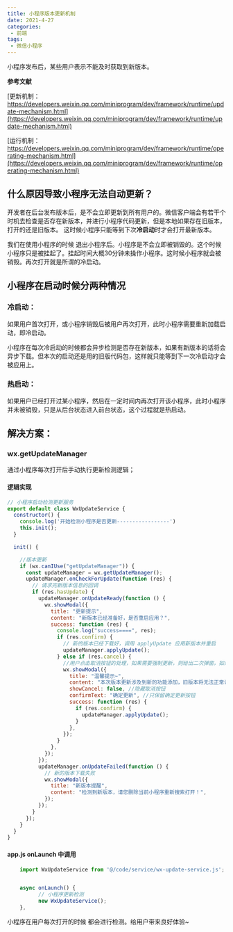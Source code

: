 ```yaml
---
title: 小程序版本更新机制
date: 2021-4-27
categories: 
 - 前端
tags:
 - 微信小程序
---
```


小程序发布后，某些用户表示不能及时获取到新版本。

**参考文献**

[更新机制：https://developers.weixin.qq.com/miniprogram/dev/framework/runtime/update-mechanism.html](https://developers.weixin.qq.com/miniprogram/dev/framework/runtime/update-mechanism.html)

[运行机制：https://developers.weixin.qq.com/miniprogram/dev/framework/runtime/operating-mechanism.html](https://developers.weixin.qq.com/miniprogram/dev/framework/runtime/operating-mechanism.html)

## 什么原因导致小程序无法自动更新？
开发者在后台发布版本后，是不会立即更新到所有用户的。微信客户端会有若干个时机去检查是否存在新版本，并进行小程序代码更新，但是本地如果存在旧版本，打开的还是旧版本。
这时候小程序只能等到下次**冷启动**时才会打开最新版本。

我们在使用小程序的时候 退出小程序后。小程序是不会立即被销毁的。这个时候小程序只是被挂起了。挂起时间大概30分钟未操作小程序。这时候小程序就会被销毁。再次打开就是所谓的冷启动。

## 小程序在启动时候分两种情况
### 冷启动：
如果用户首次打开，或小程序销毁后被用户再次打开，此时小程序需要重新加载启动，即冷启动。

小程序在每次冷启动的时候都会异步检测是否存在新版本，如果有新版本的话将会异步下载。但本次的启动还是用的旧版代码包，这样就只能等到下一次冷启动才会被应用上。

### 热启动：
如果用户已经打开过某小程序，然后在一定时间内再次打开该小程序，此时小程序并未被销毁，只是从后台状态进入前台状态，这个过程就是热启动。

## 解决方案：

### wx.getUpdateManager
通过小程序每次打开后手动执行更新检测逻辑；

#### 逻辑实现

```javaScript
// 小程序启动检测更新服务
export default class WxUpdateService {
  constructor() {
    console.log('开始检测小程序是否更新-----------------')
    this.init();
  }

  init() {

    //版本更新
    if (wx.canIUse("getUpdateManager")) {
      const updateManager = wx.getUpdateManager();
      updateManager.onCheckForUpdate(function (res) {
        // 请求完新版本信息的回调
        if (res.hasUpdate) {
          updateManager.onUpdateReady(function () {
            wx.showModal({
              title: "更新提示",
              content: "新版本已经准备好，是否重启应用？",
              success: function (res) {
                console.log("success====", res);
                if (res.confirm) {
                  // 新的版本已经下载好，调用 applyUpdate 应用新版本并重启
                  updateManager.applyUpdate();
                } else if (res.cancel) {
                  //用户点击取消按钮的处理，如果需要强制更新，则给出二次弹窗，如果不需要，则这里的代码都可以删掉了
                  wx.showModal({
                    title: "温馨提示~",
                    content: "本次版本更新涉及到新的功能添加，旧版本将无法正常访问",
                    showCancel: false, //隐藏取消按钮
                    confirmText: "确定更新", //只保留确定更新按钮
                    success: function (res) {
                      if (res.confirm) {
                        updateManager.applyUpdate();
                      }
                    },
                  });
                }
              },
            });
          });
          updateManager.onUpdateFailed(function () {
            // 新的版本下载失败
            wx.showModal({
              title: "新版本提醒",
              content: "检测到新版本，请您删除当前小程序重新搜索打开！",
            });
          });
        }
      });
    }
  }
}


```

#### app.js onLaunch 中调用
```javaScript
    import WxUpdateService from '@/code/service/wx-update-service.js';  // 小程序更新检测机制引入


    async onLaunch() {
          // 小程序更新检测
          new WxUpdateService();
    },

```

小程序在用户每次打开的时候 都会进行检测。给用户带来良好体验~
